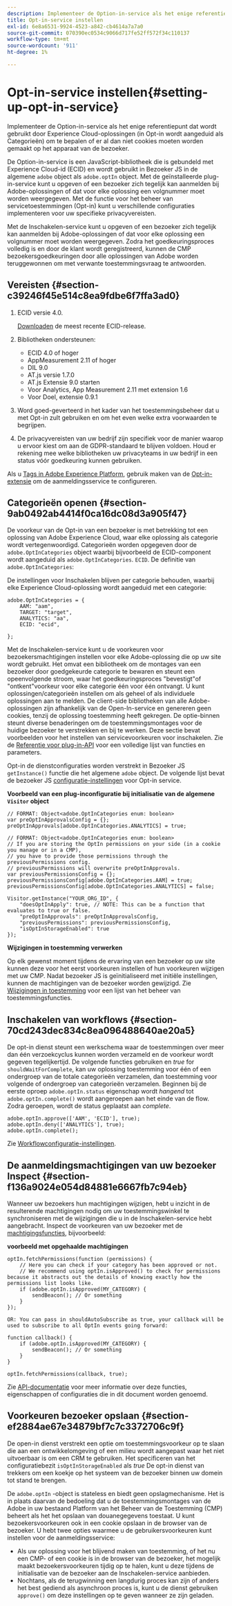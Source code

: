 ```yaml
---
description: Implementeer de Option-in-service als het enige referentiepunt dat wordt gebruikt door Experience Cloud-oplossingen (in Opt-in wordt aangeduid als Categorieën) om te bepalen of er al dan niet cookies moeten worden gemaakt op het apparaat van de bezoeker.
title: Opt-in-service instellen
exl-id: 6e8a6531-9924-4523-a842-cb4614a7a7a0
source-git-commit: 070390ec0534c9066d717fe52ff572f34c110137
workflow-type: tm+mt
source-wordcount: '911'
ht-degree: 1%

---
```


# Opt-in-service instellen{#setting-up-opt-in-service}

Implementeer de Option-in-service als het enige referentiepunt dat wordt gebruikt door Experience Cloud-oplossingen (in Opt-in wordt aangeduid als Categorieën) om te bepalen of er al dan niet cookies moeten worden gemaakt op het apparaat van de bezoeker.

De Option-in-service is een JavaScript-bibliotheek die is gebundeld met Experience Cloud-id (ECID) en wordt gebruikt in Bezoeker JS in de algemene `adobe` object als `adobe.optIn` object. Met de geïnstalleerde plug-in-service kunt u opgeven of een bezoeker zich tegelijk kan aanmelden bij Adobe-oplossingen of dat voor elke oplossing een volgnummer moet worden weergegeven. Met de functie voor het beheer van servicetoestemmingen (Opt-in) kunt u verschillende configuraties implementeren voor uw specifieke privacyvereisten.

Met de Inschakelen-service kunt u opgeven of een bezoeker zich tegelijk kan aanmelden bij Adobe-oplossingen of dat voor elke oplossing een volgnummer moet worden weergegeven. Zodra het goedkeuringsproces volledig is en door de klant wordt geregistreerd, kunnen de CMP bezoekersgoedkeuringen door alle oplossingen van Adobe worden teruggewonnen om met verwante toestemmingsvraag te antwoorden.

## Vereisten {#section-c39246f45e514c8ea9fdbe6f7ffa3ad0}

1. ECID versie 4.0.

   [Downloaden](https://github.com/Adobe-Marketing-Cloud/id-service/releases) de meest recente ECID-release.

1. Bibliotheken ondersteunen:

   * ECID 4.0 of hoger
   * AppMeasurement 2.11 of hoger
   * DIL 9.0
   * AT.js versie 1.7.0
   * AT.js Extensie 9.0 starten
   * Voor Analytics, App Measurement 2.11 met extension 1.6
   * Voor Doel, extensie 0.9.1

1. Word goed-geverteerd in het kader van het toestemmingsbeheer dat u met Opt-in zult gebruiken en om het even welke extra voorwaarden te begrijpen.

   <!--
   For IAB, see here for additional pre-reqs.
   -->

1. De privacyvereisten van uw bedrijf zijn specifiek voor de manier waarop u ervoor kiest om aan de GDPR-standaard te blijven voldoen. Houd er rekening mee welke bibliotheken uw privacyteams in uw bedrijf in een status vóór goedkeuring kunnen gebruiken.

Als u [Tags in Adobe Experience Platform](https://experienceleague.adobe.com/docs/experience-platform/tags/home.html?lang=nl), gebruik maken van de [Opt-in-extensie](../../implementation-guides/opt-in-service/launch.md) om de aanmeldingsservice te configureren.

## Categorieën openen {#section-9ab0492ab4414f0ca16dc08d3a905f47}

De voorkeur van de Opt-in van een bezoeker is met betrekking tot een oplossing van Adobe Experience Cloud, waar elke oplossing als categorie wordt vertegenwoordigd. Categorieën worden opgegeven door de `adobe.OptInCategories` object waarbij bijvoorbeeld de ECID-component wordt aangeduid als `adobe.OptInCategories`. `ECID`. De definitie van `adobe.OptInCategories`:

De instellingen voor Inschakelen blijven per categorie behouden, waarbij elke Experience Cloud-oplossing wordt aangeduid met een categorie:

```
adobe.OptInCategories = { 
    AAM: "aam", 
    TARGET: "target",  
    ANALYTICS: "aa", 
    ECID: "ecid", 
     
};
```

Met de Inschakelen-service kunt u de voorkeuren voor bezoekersmachtigingen instellen voor elke Adobe-oplossing die op uw site wordt gebruikt. Het omvat een bibliotheek om de montages van een bezoeker door goedgekeurde categorie te bewaren en steunt een opeenvolgende stroom, waar het goedkeuringsproces &quot;bevestigt&quot;of &quot;ontkent&quot;voorkeur voor elke categorie één voor één ontvangt. U kunt oplossingen/categorieën instellen om als geheel of als individuele oplossingen aan te melden.
De client-side bibliotheken van alle Adobe-oplossingen zijn afhankelijk van de Open-In-service en genereren geen cookies, tenzij de oplossing toestemming heeft gekregen. De optie-binnen steunt diverse benaderingen om de toestemmingsmontages voor de huidige bezoeker te verstrekken en bij te werken. Deze sectie bevat voorbeelden voor het instellen van servicevoorkeuren voor inschakelen. Zie de [Referentie voor plug-in-API](../../implementation-guides/opt-in-service/api.md#reference-4f30152333dd4990ab10c1b8b82fc867) voor een volledige lijst van functies en parameters.

Opt-in de dienstconfiguraties worden verstrekt in Bezoeker JS `getInstance()` functie die het algemene `adobe` object. De volgende lijst bevat de bezoeker JS [configuratie-instellingen](../../implementation-guides/opt-in-service/api.md#section-d66018342baf401389f248bb381becbf) voor Opt-in service.

**Voorbeeld van een plug-inconfiguratie bij initialisatie van de algemene `Visitor` object**

```
// FORMAT: Object<adobe.OptInCategories enum: boolean> 
var preOptInApprovalsConfig = {}; 
preOptInApprovals[adobe.OptInCategories.ANALYTICS] = true; 
  
// FORMAT: Object<adobe.OptInCategories enum: boolean> 
// If you are storing the OptIn permissions on your side (in a cookie you manage or in a CMP), 
// you have to provide those permissions through the previousPermissions config. 
// previousPermissions will overwrite preOptInApprovals. 
var previousPermissionsConfig = {}; 
previousPermissionsConfig[adobe.OptInCategories.AAM] = true; 
previousPermissionsConfig[adobe.OptInCategories.ANALYTICS] = false; 
  
Visitor.getInstance("YOUR_ORG_ID", { 
    "doesOptInApply": true, // NOTE: This can be a function that evaluates to true or false. 
    "preOptInApprovals": preOptInApprovalsConfig, 
    "previousPermissions": previousPermissionsConfig, 
    "isOptInStorageEnabled": true 
});
```

**Wijzigingen in toestemming verwerken**

Op elk gewenst moment tijdens de ervaring van een bezoeker op uw site kunnen deze voor het eerst voorkeuren instellen of hun voorkeuren wijzigen met uw CMP. Nadat bezoeker JS is geïnitialiseerd met initiële instellingen, kunnen de machtigingen van de bezoeker worden gewijzigd. Zie [Wijzigingen in toestemming](../../implementation-guides/opt-in-service/api.md#section-c3d85403ff0d4394bd775c39f3d001fc) voor een lijst van het beheer van toestemmingsfuncties.

<!--
<p> *** <b>sample code block </b>*** </p>
-->

## Inschakelen van workflows {#section-70cd243dec834c8ea096488640ae20a5}

De opt-in dienst steunt een werkschema waar de toestemmingen over meer dan één verzoekcyclus kunnen worden verzameld en de voorkeur wordt gegeven tegelijkertijd. De volgende functies gebruiken en *true* for `shouldWaitForComplete`, kan uw oplossing toestemming voor één of een ondergroep van de totale categorieën verzamelen, dan toestemming voor volgende of ondergroep van categorieën verzamelen. Beginnen bij de eerste oproep `adobe.optIn.status` eigenschap wordt *hangend* tot `adobe.optIn.complete()` wordt aangeroepen aan het einde van de flow. Zodra geroepen, wordt de status geplaatst aan *complete*.

```
adobe.optIn.approve(['AAM', 'ECID'], true); 
adobe.optIn.deny(['ANALYTICS'], true); 
adobe.optIn.complete();
```

Zie [Workflowconfiguratie-instellingen](../../implementation-guides/opt-in-service/api.md#section-2c5adfa5459c4e72b96d2693123a53c2).

## De aanmeldingsmachtigingen van uw bezoeker Inspect {#section-f136a9024e054d84881e6667fb7c94eb}

Wanneer uw bezoekers hun machtigingen wijzigen, hebt u inzicht in de resulterende machtigingen nodig om uw toestemmingswinkel te synchroniseren met de wijzigingen die u in de Inschakelen-service hebt aangebracht. Inspect de voorkeuren van uw bezoeker met de [machtigingsfuncties](../../implementation-guides/opt-in-service/api.md#section-7fe57279b5b44b4f8fe47e336df60155), bijvoorbeeld:

**voorbeeld met opgehaalde machtigingen**

```
optIn.fetchPermissions(function (permissions) { 
    // Here you can check if your category has been approved or not. 
    // We recommend using optIn.isApproved() to check for permissions because it abstracts out the details of knowing exactly how the permissions list looks like. 
    if (adobe.optIn.isApproved(MY_CATEGORY) { 
        sendBeacon(); // Or something 
    } 
});

OR: You can pass in shouldAutoSubscribe as true, your callback will be used to subscribe to all OptIn events going forward:

function callback() { 
    if (adobe.optIn.isApproved(MY_CATEGORY) { 
        sendBeacon(); // Or something 
    } 
}

optIn.fetchPermissions(callback, true);
```

Zie [API-documentatie](../../implementation-guides/opt-in-service/api.md#reference-4f30152333dd4990ab10c1b8b82fc867) voor meer informatie over deze functies, eigenschappen of configuraties die in dit document worden genoemd.

## Voorkeuren bezoeker opslaan {#section-ef2884ae67e34879bf7c7c3372706c9f}

De open-in dienst verstrekt een optie om toestemmingsvoorkeur op te slaan die aan een ontwikkelomgeving of een milieu wordt aangepast waar het niet uitvoerbaar is om een CRM te gebruiken. Het specificeren van het configuratiebezit `isOptInStorageEnabled` als *true* De opt-in dienst van trekkers om een koekje op het systeem van de bezoeker binnen uw domein tot stand te brengen.

De `adobe.optIn` -object is stateless en biedt geen opslagmechanisme. Het is in plaats daarvan de bedoeling dat u de toestemmingsmontages van de Adobe in uw bestaand Platform van het Beheer van de Toestemming (CMP) beheert als het het opslaan van douanegegevens toestaat. U kunt bezoekersvoorkeuren ook in een cookie opslaan in de browser van de bezoeker. U hebt twee opties waarmee u de gebruikersvoorkeuren kunt instellen voor de aanmeldingsservice:

* Als uw oplossing voor het blijvend maken van toestemming, of het nu een CMP- of een cookie is in de browser van de bezoeker, het mogelijk maakt bezoekersvoorkeuren tijdig op te halen, kunt u deze tijdens de initialisatie van de bezoeker aan de Inschakelen-service aanbieden.
* Nochtans, als de terugwinning een langdurig proces kan zijn of anders het best gediend als asynchroon proces is, kunt u de dienst gebruiken `approve()` om deze instellingen op te geven wanneer ze zijn geladen.
